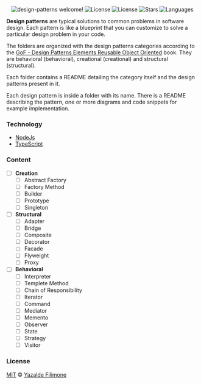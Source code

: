  <p align="center">
  <img src="https://img.shields.io/static/v1?label=Design Patterns&message=Welcome&color=FFFFFF&labelColor=110C2F" alt="design-patterns welcome!" />
  <img alt="License" src="https://img.shields.io/static/v1?label=version&message=1.0&color=FFFFFF&labelColor=110C2F">
  <img alt="License" src="https://img.shields.io/static/v1?label=license&message=MIT&color=FFFFFF&labelColor=110C2F">
  <img alt="Stars" src="https://img.shields.io/github/stars/yazaldefilimonepinto/design-patterns?color=FFFFFF&labelColor=110C2F">
  <img alt="Languages" src="https://img.shields.io/github/languages/count/yazaldefilimonepinto/design-patterns?color=FFFFFF&labelColor=110C2F">
</p>

**Design patterns** are typical solutions to common problems
in software design. Each pattern is like a blueprint
that you can customize to solve a particular
design problem in your code.

The folders are organized with the design patterns categories according to the [GoF - Design Patterns Elements Reusable Object Oriented](https://www.amazon.com/Design-Patterns-Elements-Reusable-Object-Oriented/dp/0201633612) book. They are behavioral (behavioral), creational (creational) and structural (structural).

Each folder contains a README detailing the category itself and the design patterns present in it.

Each design pattern is inside a folder with its name. There is a README describing the pattern, one or more diagrams and code snippets for example implementation.
### Technology
- [NodeJs](https://reactjs.org/)
- [TypeScript](https://nextjs.org/)



### Content
- [ ] **Creation**
  - [ ] Abstract Factory
  - [ ] Factory Method
  - [ ] Builder
  - [ ] Prototype
  - [ ] Singleton
- [ ] **Structural**
  - [ ] Adapter
  - [ ] Bridge
  - [ ] Composite
  - [ ] Decorator 
  - [ ] Facade
  - [ ] Flyweight
  - [ ] Proxy
- [ ] **Behavioral**
  - [ ] Interpreter
  - [ ] Templete Method
  - [ ] Chain of Responsibility
  - [ ] Iterator
  - [ ] Command
  - [ ] Mediator
  - [ ] Memento
  - [ ] Observer
  - [ ] State
  - [ ] Strategy
  - [ ] Visitor

<a id="license"></a>

### License

[MIT](https://github.com/yazaldefilimonepinto/design-patterns/blob/main/LICENSE) © [Yazalde Filimone](https://www.linkedin.com/in/yazalde-filimone/)
